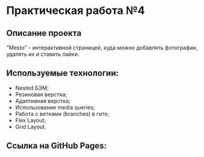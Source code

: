 # Практическая работа №4

## Описание проекта
"Mesto" - интерактивной страницей, куда можно добавлять фотографии, удалять их и ставить лайки.

## Используемые технологии:
* Nested БЭМ;
* Резиновая верстка;
* Адаптивная верстка;
* Использование media queries;
* Работа с ветками (branches) в гите;
* Flex Layout;
* Grid Layout.

## Ссылка на GitHub Pages:

